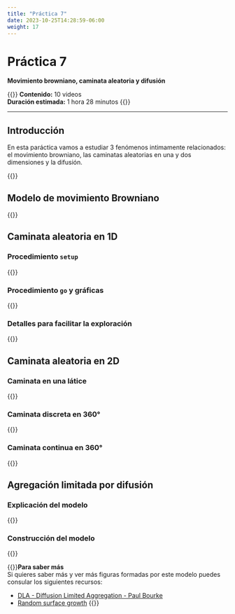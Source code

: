 ```yaml
---
title: "Práctica 7"
date: 2023-10-25T14:28:59-06:00
weight: 17
---
```


# Práctica 7

**Movimiento browniano, caminata aleatoria y difusión**

{{<hint info>}}
**Contenido:** 10 videos  
**Duración estimada:** 1 hora 28 minutos 
{{</hint>}}

---

## Introducción

En esta paráctica vamos a estudiar 3 fenómenos intimamente relacionados: el movimiento browniano, las caminatas aleatorias en una y dos dimensiones y la difusión.

<!-- ![Modelo cinética de los gases](/img/cinetica-gases.gif) -->
<!-- ![Modelo cinética de los gases](/img/cinetica-gases.gif) -->
<!-- ![Modelo cinética de los gases](/img/cinetica-gases.gif) -->
<!-- ![Modelo cinética de los gases](/img/cinetica-gases.gif) -->

{{<youtube id="w2Vroz6Ytmc">}}

## Modelo de movimiento Browniano

{{<youtube id="vGmUQkRbcko">}}

## Caminata aleatoria en 1D

### Procedimiento `setup`

{{<youtube id="6pFDm6p1LPM">}}

### Procedimiento `go` y gráficas

{{<youtube id="9FTaVjaURuA">}}

### Detalles para facilitar la exploración

{{<youtube id="IhhuPe9cdoU">}}

## Caminata aleatoria en 2D

### Caminata en una látice

{{<youtube id="0CVSU5Gh4u4">}}

### Caminata discreta en 360°

{{<youtube id="wWH-mSC6o-g">}}

### Caminata continua en 360°

{{<youtube id="hov7U7l9t9Y">}}

## Agregación limitada por difusión

### Explicación del modelo

{{<youtube id="elZxlGabtFk">}}

### Construcción del modelo

{{<youtube id="cVT4IOz16ig">}}

{{<hint info>}}**Para saber más**  
Si quieres saber más y ver más figuras formadas por este modelo puedes consular los siguientes recursos:
- [DLA - Diffusion Limited Aggregation - Paul Bourke](https://paulbourke.net/fractals/dla/)
- [Random surface growth](https://web.mit.edu/8.334/www/grades/projects/projects17/OscarMickelin/index.html)
{{</hint>}}
